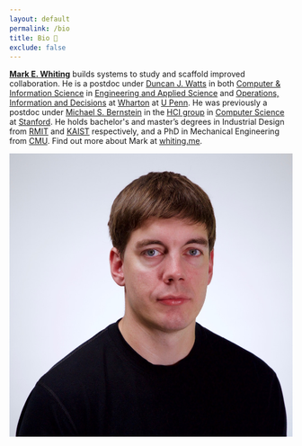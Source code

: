 ```yaml
---
layout: default
permalink: /bio
title: Bio 🐨
exclude: false
---
```


**[Mark E. Whiting](/)** builds systems to study and scaffold improved collaboration.
He is a postdoc under [Duncan J. Watts](https://en.wikipedia.org/wiki/Duncan_J._Watts) in both [Computer & Information Science](https://www.cis.upenn.edu/index.php) in [Engineering and Applied Science](https://www.seas.upenn.edu) and [Operations, Information and Decisions](https://oid.wharton.upenn.edu) at [Wharton](https://www.wharton.upenn.edu) at [U Penn](https://www.upenn.edu). 
He was previously a postdoc under [Michael S. Bernstein](https://hci.stanford.edu/msb/) in the [HCI group](https://hci.stanford.edu) in [Computer Science](https://cs.stanford.edu) at [Stanford](http://stanford.edu).
He holds bachelor's and master’s degrees in Industrial Design from [RMIT](https://www.rmit.edu.au) and [KAIST](https://www.kaist.ac.kr/) respectively, and a PhD in Mechanical Engineering from [CMU](https://www.cmu.edu). Find out more about Mark at [whiting.me](/).

![Mark Whiting](/assets/Headshot.jpeg "Mark Whiting")
